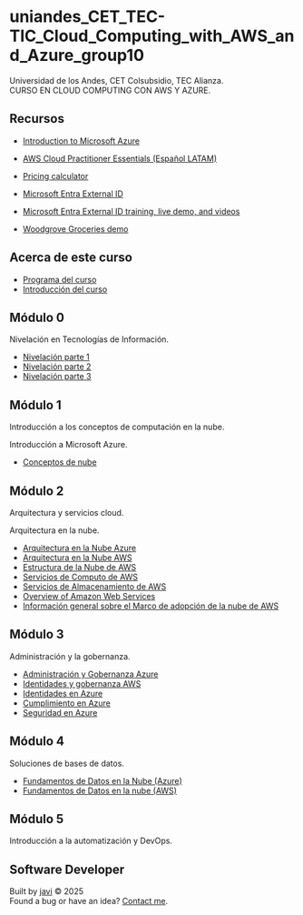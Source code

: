 # uniandes_CET_TEC-TIC_Cloud_Computing_with_AWS_and_Azure_group10
Universidad de los Andes, CET Colsubsidio, TEC Alianza.  
CURSO EN CLOUD COMPUTING CON AWS Y AZURE.

## Recursos
- [Introduction to Microsoft Azure](https://learn.microsoft.com/en-us/training/courses/az-900t00)
- [AWS Cloud Practitioner Essentials (Español LATAM)](https://skillbuilder.aws/learn/94T2BEN85A/aws-cloud-practitioner-essentials-espaol-latam/RX7XZB6CTM)
- [Pricing calculator](https://azure.microsoft.com/en-us/pricing/calculator/)

- [Microsoft Entra External ID](https://learn.microsoft.com/en-us/entra/external-id/)
- [Microsoft Entra External ID training, live demo, and videos](https://learn.microsoft.com/en-us/entra/external-id/customers/reference-training-videos#visit-our-video-library)
- [Woodgrove Groceries demo](https://woodgrovedemo.com/)

## Acerca de este curso
- [Programa del curso](./docs/00%20Programa%20Curso%20Cloud%20Computing%20en%20Azure%20y%20AWS1.pdf)
- [Introducción del curso](./docs/01%20Introducción.pdf)

## Módulo 0
Nivelación en Tecnologías de Información.
- [Nivelación parte 1](./docs/02%20Nivelación%20Parte%201.pdf)
- [Nivelación parte 2](./docs/03%20Nivelación%20Parte%202.pdf)
- [Nivelación parte 3](./docs/04%20Nivelación%20Parte%203.pdf)

## Módulo 1
Introducción a los conceptos de computación en la nube.

Introducción a Microsoft Azure.
- [Conceptos de nube](./docs/05%20M1-Conceptos%20de%20Nube.pdf)

## Módulo 2
Arquitectura y servicios cloud.

Arquitectura en la nube.
- [Arquitectura en la Nube Azure](./docs/06%20M2-Arquitectura%20de%20la%20nube%20Azure.pdf)
- [Arquitectura en la Nube AWS](./docs/07%20M2-Arquitectura%20de%20la%20nube%20AWS.pdf)
- [Estructura de la Nube de AWS](./docs/08%20M2-Arquitectura%20AWS.pdf)
- [Servicios de Computo de AWS](./docs/09%20M2-Computo%20AWS.pdf)
- [Servicios de Almacenamiento de AWS](./docs/10%20M2-Almacenamiento%20AWS.pdf)
- [Overview of Amazon Web Services](./docs/11%20aws-overview.pdf)
- [Información general sobre el Marco de adopción de la nube de AWS](./docs/12%20aws_cloud_adoption_framework.pdf)

## Módulo 3
Administración y la gobernanza.
- [Administración y Gobernanza Azure](./docs/13%20M3-Administración%20y%20Gobernanza%20Azure.pdf)
- [Identidades y gobernanza AWS](./docs/14%20M3-Identidades%20y%20gobernanza%20AWS.pdf)
- [Identidades en Azure](./docs/15%20M3-Identidades%20Azure.pdf)
- [Cumplimiento en Azure](./docs/16%20M3-Cumplimiento%20Azure.pdf)
- [Seguridad en Azure](./docs/17%20M3-Seguridad%20Azure.pdf)

## Módulo 4
Soluciones de bases de datos.
- [Fundamentos de Datos en la Nube (Azure)](./docs/18%20M4-Bases%20de%20datos%20Azure.pptx)
- [Fundamentos de Datos en la nube (AWS)](./docs/19%20M4-Bases%20de%20datos%20AWS.pptx)

## Módulo 5
Introducción a la automatización y DevOps.

## Software Developer
Built by [javi](https://github.com/javi0b01) :copyright: 2025  
Found a bug or have an idea? [Contact me](https://www.linkedin.com/in/javi0b01/).
